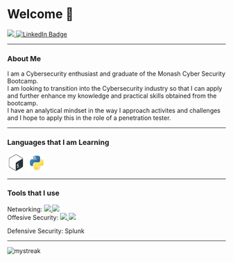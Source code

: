 # Welcome :wave:

<div id="badges">
  <a href="https://tryhackme.com/p/Swankypants/">
    <img src="https://img.shields.io/badge/TryHackMe-0E4D92?style=flat&logo=TryHackMe"/>
  </a>
  <a href="https://www.linkedin.com/in/ben-tonissen-mcgrath-22bb4a5b/">
    <img src="https://img.shields.io/badge/LinkedIn-blue?style=flat&logo=linkedin&logoColor=white" alt="LinkedIn Badge"/>
  </a>
</div>

---
    
### About Me

I am a Cybersecurity enthusiast and graduate of the Monash Cyber Security Bootcamp. <br>
I am looking to transition into the Cybersecurity industry so that I can apply and further enhance my knowledge and practical skills obtained from the bootcamp. <br>
I have an analytical mindset in the way I approach activites and challenges and I hope to apply this in the role of a penetration tester. <br>

---

### Languages that I am Learning
<div>
  <img src="https://github.com/devicons/devicon/blob/master/icons/bash/bash-original.svg" title="Bash" alt="Bash" width="40" height="40"/>&nbsp;
  <img src="https://github.com/devicons/devicon/blob/master/icons/python/python-original.svg" title="Bash" alt="Bash" width="40" height="40"/>&nbsp;
</div>

---

### Tools that I use

<div id="badges">  
  Networking:
  <a href="">
    <img src="https://img.shields.io/badge/Nmap-2874A6?style=flat" />
  </a>
  <a href="">
    <img src="https://img.shields.io/badge/Zenmap-2E86C1?style=flat" />
  </a>
</div>

<div id="badges">
  Offesive Security:
  <a href="">
    <img src="https://img.shields.io/badge/Metasploit-3498DB?style=flat" />
  </a>
  <a href="">
    <img src="https://img.shields.io/badge/Burpsuite-5DADE2?style=flat" />
  </a>
</div>

Defensive Security: Splunk

---

<img src="https://github-readme-streak-stats.herokuapp.com/?user=SwankyCS&theme=prussian" alt="mystreak"/>


